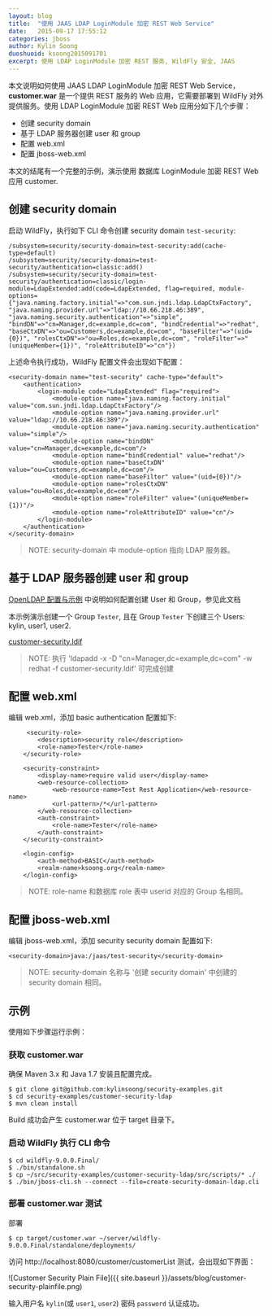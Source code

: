 ```yaml
---
layout: blog
title:  "使用 JAAS LDAP LoginModule 加密 REST Web Service"
date:   2015-09-17 17:55:12
categories: jboss
author: Kylin Soong
duoshuoid: ksoong2015091701
excerpt: 使用 LDAP LoginModule 加密 REST 服务, WildFly 安全, JAAS
---
```


本文说明如何使用 JAAS LDAP LoginModule 加密 REST Web Service，**customer.war** 是一个提供 REST 服务的 Web 应用，它需要部署到 WildFly 对外提供服务。使用 LDAP LoginModule 加密 REST Web 应用分如下几个步骤：

* 创建 security domain
* 基于 LDAP 服务器创建 user 和 group
* 配置 web.xml
* 配置 jboss-web.xml

本文的结尾有一个完整的示例，演示使用 数据库 LoginModule 加密 REST Web 应用 customer.

## 创建 security domain

启动 WildFly，执行如下 CLI 命令创建 security domain `test-security`:

~~~
/subsystem=security/security-domain=test-security:add(cache-type=default)
/subsystem=security/security-domain=test-security/authentication=classic:add()
/subsystem=security/security-domain=test-security/authentication=classic/login-module=LdapExtended:add(code=LdapExtended, flag=required, module-options={"java.naming.factory.initial"=>"com.sun.jndi.ldap.LdapCtxFactory", "java.naming.provider.url"=>"ldap://10.66.218.46:389", "java.naming.security.authentication"=>"simple", "bindDN"=>"cn=Manager,dc=example,dc=com", "bindCredential"=>"redhat", "baseCtxDN"=>"ou=Customers,dc=example,dc=com", "baseFilter"=>"(uid={0})", "rolesCtxDN"=>"ou=Roles,dc=example,dc=com", "roleFilter"=>"(uniqueMember={1})", "roleAttributeID"=>"cn"})
~~~

上述命令执行成功，WildFly 配置文件会出现如下配置：

~~~
<security-domain name="test-security" cache-type="default">
    <authentication>
        <login-module code="LdapExtended" flag="required">
            <module-option name="java.naming.factory.initial" value="com.sun.jndi.ldap.LdapCtxFactory"/>
            <module-option name="java.naming.provider.url" value="ldap://10.66.218.46:389"/>
            <module-option name="java.naming.security.authentication" value="simple"/>
            <module-option name="bindDN" value="cn=Manager,dc=example,dc=com"/>
            <module-option name="bindCredential" value="redhat"/>
            <module-option name="baseCtxDN" value="ou=Customers,dc=example,dc=com"/>
            <module-option name="baseFilter" value="(uid={0})"/>
            <module-option name="rolesCtxDN" value="ou=Roles,dc=example,dc=com"/>
            <module-option name="roleFilter" value="(uniqueMember={1})"/>
            <module-option name="roleAttributeID" value="cn"/>
        </login-module>
    </authentication>
</security-domain>
~~~

> NOTE: security-domain 中 module-option 指向 LDAP 服务器。

## 基于 LDAP 服务器创建 user 和 group

[OpenLDAP 配置与示例](http://ksoong.org/openldap-admin/) 中说明如何配置创建 User 和 Group，参见此文档

本示例演示创建一个 Group `Tester`, 且在 Group `Tester` 下创建三个 Users: kylin, user1, user2.

[customer-security.ldif](https://raw.githubusercontent.com/kylinsoong/data/master/openldap/customer-security.ldif)

> NOTE: 执行 'ldapadd -x -D "cn=Manager,dc=example,dc=com" -w redhat -f customer-security.ldif' 可完成创建

## 配置 web.xml

编辑 web.xml，添加 basic authentication 配置如下:

~~~
     <security-role>
        <description>security role</description>
        <role-name>Tester</role-name>
    </security-role>

    <security-constraint>
        <display-name>require valid user</display-name>
        <web-resource-collection>
            <web-resource-name>Test Rest Application</web-resource-name>
            <url-pattern>/*</url-pattern>
        </web-resource-collection>
        <auth-constraint>
            <role-name>Tester</role-name>
        </auth-constraint>
    </security-constraint>

    <login-config>
        <auth-method>BASIC</auth-method>
        <realm-name>ksoong.org</realm-name>
    </login-config>
~~~

> NOTE: role-name 和数据库 role 表中 userid 对应的 Group 名相同。

## 配置 jboss-web.xml

编辑 jboss-web.xml，添加 security security domain 配置如下:

~~~
<security-domain>java:/jaas/test-security</security-domain>
~~~

> NOTE: security-domain 名称与 '创建 security domain' 中创建的 security domain 相同。

## 示例

使用如下步骤运行示例：

### 获取 customer.war

确保 Maven 3.x 和 Java 1.7 安装且配置完成。

~~~
$ git clone git@github.com:kylinsoong/security-examples.git
$ cd security-examples/customer-security-ldap
$ mvn clean install
~~~

Build 成功会产生 customer.war 位于 target 目录下。

### 启动 WildFly 执行 CLI 命令

~~~
$ cd wildfly-9.0.0.Final/
$ ./bin/standalone.sh
$ cp ~/src/security-examples/customer-security-ldap/src/scripts/* ./
$ ./bin/jboss-cli.sh --connect --file=create-security-domain-ldap.cli
~~~

### 部署 customer.war 测试

部署

~~~
$ cp target/customer.war ~/server/wildfly-9.0.0.Final/standalone/deployments/
~~~

访问 http://localhost:8080/customer/customerList 测试，会出现如下界面：

![Customer Security Plain File]({{ site.baseurl }}/assets/blog/customer-security-plainfile.png)

输入用户名 `kylin`(或 `user1`, `user2`) 密码 `password` 认证成功。
